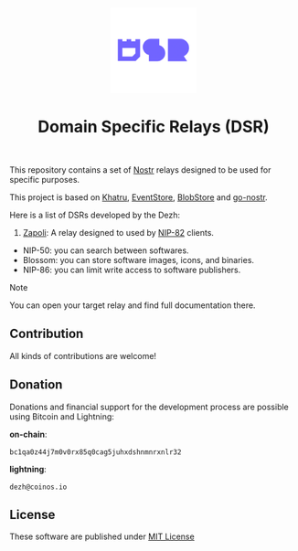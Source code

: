 <p align="center"> 
    <img alt="ddsr" src="./ddsr.png" width="150" height="150" />
</p>

<h1 align="center">
Domain Specific Relays (DSR)
</h1>

<br/>

This repository contains a set of [Nostr](https://nostr.com) relays designed to be used for specific purposes.

This project is based on [Khatru](https://github.com/fiatjaf/khatru), [EventStore](https://github.com/fiatjaf/eventstore), [BlobStore](github.com/kehiy/blobstore) and [go-nostr](github.com/nbd-wtf/go-nostr).

Here is a list of DSRs developed by the Dezh:

1. [Zapoli](./zaploi): A relay designed to used by [NIP-82](https://github.com/nostr-protocol/nips/pull/1336) clients.
  - NIP-50: you can search between softwares.
  - Blossom: you can store software images, icons, and binaries.
  - NIP-86: you can limit write access to software publishers.

> [!NOTE]
> You can open your target relay and find full documentation there.

## Contribution

All kinds of contributions are welcome!

## Donation

Donations and financial support for the development process are possible using Bitcoin and Lightning:

**on-chain**:

```
bc1qa0z44j7m0v0rx85q0cag5juhxdshnmnrxnlr32
```

**lightning**: 

```
dezh@coinos.io
```

## License

These software are published under [MIT License](./LICENSE)
